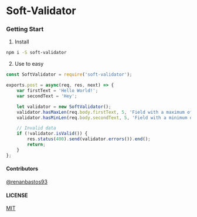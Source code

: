 # Soft-Validator

### Getting Start

1. Install
 ```bash
 npm i -S soft-validator
 ```
2. Use to easy

```js
const SoftValidator = require('soft-validator');

exports.post = async(req, res, next) => {
    var firstText = 'Hello World!';
    var secondText = 'Hey';

    let validator = new SoftValidator();
    validator.hasMaxLen(req.body.firstText, 5, 'Field with a maximum of 5 characters');
    validator.hasMinLen(req.body.secondText, 5, 'Field with a minimum of 5 characters');

    // Invalid data
    if (!validator.isValid()) {
        res.status(400).send(validator.errors()).end();
        return;
    }
};
```

#### Contributors
 [@renanbastos93](https://github.com/renanbastos93)

#### LICENSE
 [MIT](https://opensource.org/licenses/MIT)